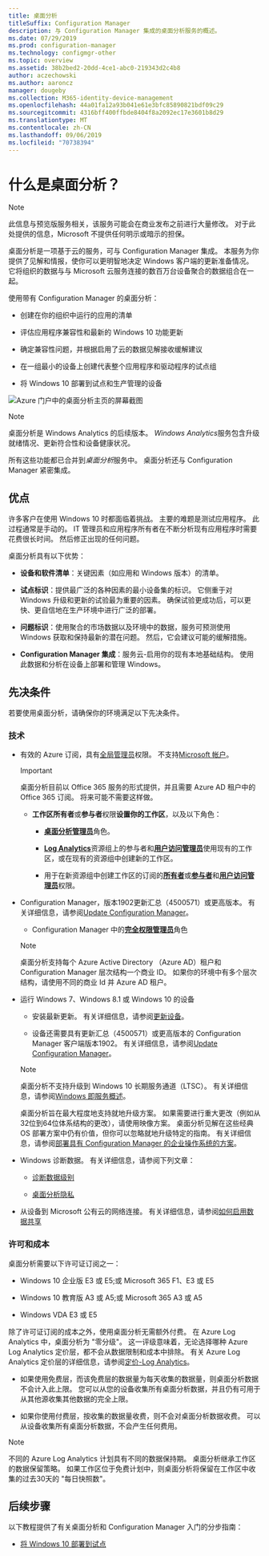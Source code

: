 ```yaml
---
title: 桌面分析
titleSuffix: Configuration Manager
description: 与 Configuration Manager 集成的桌面分析服务的概述。
ms.date: 07/29/2019
ms.prod: configuration-manager
ms.technology: configmgr-other
ms.topic: overview
ms.assetid: 38b2bed2-20dd-4ce1-abc0-219343d2c4b8
author: aczechowski
ms.author: aaroncz
manager: dougeby
ms.collection: M365-identity-device-management
ms.openlocfilehash: 44a01fa12a93b041e61e3bfc85890821bdf09c29
ms.sourcegitcommit: 4316bff400ffbde8404f8a2092ec17e3601b8d29
ms.translationtype: MT
ms.contentlocale: zh-CN
ms.lasthandoff: 09/06/2019
ms.locfileid: "70738394"
---
```

# <a name="what-is-desktop-analytics"></a>什么是桌面分析？

> [!Note]  
> 此信息与预览版服务相关，该服务可能会在商业发布之前进行大量修改。 对于此处提供的信息，Microsoft 不提供任何明示或暗示的担保。  

桌面分析是一项基于云的服务，可与 Configuration Manager 集成。 本服务为你提供了见解和情报，使你可以更明智地决定 Windows 客户端的更新准备情况。 它将组织的数据与与 Microsoft 云服务连接的数百万台设备聚合的数据组合在一起。

使用带有 Configuration Manager 的桌面分析：  

- 创建在你的组织中运行的应用的清单  

- 评估应用程序兼容性和最新的 Windows 10 功能更新  

- 确定兼容性问题，并根据启用了云的数据见解接收缓解建议  

- 在一组最小的设备上创建代表整个应用程序和驱动程序的试点组  

- 将 Windows 10 部署到试点和生产管理的设备  

![Azure 门户中的桌面分析主页的屏幕截图](media/portal-home.png)

> [!Note]  
> 桌面分析是 Windows Analytics 的后续版本。 *Windows Analytics*服务包含升级就绪情况、更新符合性和设备健康状况。
>
> 所有这些功能都已合并到*桌面分析*服务中。 桌面分析还与 Configuration Manager 紧密集成。



## <a name="benefits"></a>优点

许多客户在使用 Windows 10 时都面临着挑战。 主要的难题是测试应用程序。 此过程通常是手动的。 IT 管理员和应用程序所有者在不断分析现有应用程序时需要花费很长时间。 然后修正出现的任何问题。

桌面分析具有以下优势：

- **设备和软件清单**：关键因素（如应用和 Windows 版本）的清单。  

- **试点标识**：提供最广泛的各种因素的最小设备集的标识。 它侧重于对 Windows 升级和更新的试验最为重要的因素。 确保试验更成功后，可以更快、更自信地在生产环境中进行广泛的部署。  

- **问题标识**：使用聚合的市场数据以及环境中的数据，服务可预测使用 Windows 获取和保持最新的潜在问题。 然后，它会建议可能的缓解措施。  

- **Configuration Manager 集成**：服务云-启用你的现有本地基础结构。 使用此数据和分析在设备上部署和管理 Windows。  



## <a name="prerequisites"></a>先决条件

若要使用桌面分析，请确保你的环境满足以下先决条件。


### <a name="technical"></a>技术

- 有效的 Azure 订阅，具有[全局管理员](/azure/active-directory/users-groups-roles/directory-assign-admin-roles#company-administrator-permissions)权限。 不支持[Microsoft 帐户](https://docs.microsoft.com/windows/security/identity-protection/access-control/microsoft-accounts)。  

    > [!Important]  
    > 桌面分析目前以 Office 365 服务的形式提供，并且需要 Azure AD 租户中的 Office 365 订阅。 将来可能不需要这样做。

    - **工作区所有者**或**参与者**权限**设置你的工作区**，以及以下角色：  

      - [**桌面分析管理员**](https://docs.microsoft.com/azure/active-directory/users-groups-roles/directory-assign-admin-roles)角色。

      - [**Log Analytics**](https://docs.microsoft.com/azure/role-based-access-control/built-in-roles#log-analytics-contributor)资源组上的参与者和[**用户访问管理员**](https://docs.microsoft.com/azure/role-based-access-control/built-in-roles#user-access-administrator)使用现有的工作区，或在现有的资源组中创建新的工作区。

      - 用于在新资源组中创建工作区的订阅的[**所有者**](https://docs.microsoft.com/azure/role-based-access-control/built-in-roles#owner)或[**参与者**](https://docs.microsoft.com/azure/role-based-access-control/built-in-roles#contributor)和[**用户访问管理员**](https://docs.microsoft.com/azure/role-based-access-control/built-in-roles#user-access-administrator)权限。  

- Configuration Manager，版本1902更新汇总（4500571）或更高版本。 有关详细信息，请参阅[Update Configuration Manager](/sccm/desktop-analytics/connect-configmgr#bkmk_hotfix)。  

    - Configuration Manager 中的[**完全权限管理员**](/sccm/core/understand/fundamentals-of-role-based-administration#bkmk_Planroles)角色  

    > [!Note]  
    > 桌面分析支持每个 Azure Active Directory （Azure AD）租户和 Configuration Manager 层次结构一个商业 ID。 如果你的环境中有多个层次结构，请使用不同的商业 Id 并 Azure AD 租户。<!-- 4958160 -->

- 运行 Windows 7、Windows 8.1 或 Windows 10 的设备  

    - 安装最新更新。 有关详细信息，请参阅[更新设备](/sccm/desktop-analytics/enroll-devices#update-devices)。  

    - 设备还需要具有更新汇总（4500571）或更高版本的 Configuration Manager 客户端版本1902。 有关详细信息，请参阅[Update Configuration Manager](/sccm/desktop-analytics/connect-configmgr#bkmk_hotfix)。  

    > [!Note]  
    > 桌面分析不支持升级到 Windows 10 长期服务通道（LTSC）。 有关详细信息，请参阅[Windows 即服务概述](https://docs.microsoft.com/windows/deployment/update/waas-overview#long-term-servicing-channel)。
    >
    > 桌面分析旨在最大程度地支持就地升级方案。 如果需要进行重大更改（例如从32位到64位体系结构的更改），请使用映像方案。 桌面分析见解在这些经典 OS 部署方案中仍有价值，但你可以忽略就地升级特定的指南。 有关详细信息，请参阅[部署具有 Configuration Manager 的企业操作系统的方案](/sccm/osd/deploy-use/scenarios-to-deploy-enterprise-operating-systems)。

- Windows 诊断数据。 有关详细信息，请参阅下列文章：  

    - [诊断数据级别](/sccm/desktop-analytics/enable-data-sharing#diagnostic-data-levels)  

    - [桌面分析隐私](/sccm/desktop-analytics/privacy)  

- 从设备到 Microsoft 公有云的网络连接。 有关详细信息，请参阅[如何启用数据共享](/sccm/desktop-analytics/enable-data-sharing)  


### <a name="licensing-and-costs"></a>许可和成本

桌面分析需要以下许可证订阅之一：

- Windows 10 企业版 E3 或 E5;或 Microsoft 365 F1、E3 或 E5  

- Windows 10 教育版 A3 或 A5;或 Microsoft 365 A3 或 A5  

- Windows VDA E3 或 E5  

除了许可证订阅的成本之外，使用桌面分析无需额外付费。 在 Azure Log Analytics 中，桌面分析为 "零分级"。 这一评级意味着，无论选择哪种 Azure Log Analytics 定价层，都不会从数据限制和成本中排除。 有关 Azure Log Analytics 定价层的详细信息，请参阅[定价-Log Analytics](https://azure.microsoft.com/pricing/details/monitor/)。

- 如果使用免费层，而该免费层的数据量为每天收集的数据量，则桌面分析数据不会计入此上限。 您可以从您的设备收集所有桌面分析数据，并且仍有可用于从其他源收集其他数据的完全上限。

- 如果你使用付费层，按收集的数据量收费，则不会对桌面分析数据收费。 可以从设备收集所有桌面分析数据，不会产生任何费用。

> [!Note]  
> 不同的 Azure Log Analytics 计划具有不同的数据保持期。 桌面分析继承工作区的数据保留策略。 如果工作区位于免费计划中，则桌面分析将保留在工作区中收集的过去30天的 "每日快照数"。


## <a name="next-steps"></a>后续步骤

以下教程提供了有关桌面分析和 Configuration Manager 入门的分步指南：  

- [将 Windows 10 部署到试点](/sccm/desktop-analytics/tutorial-windows10)  
